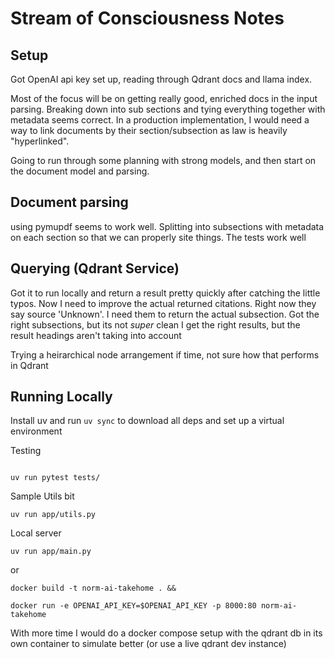 # Stream of Consciousness Notes

## Setup
Got OpenAI api key set up, reading through Qdrant docs and 
llama index.

Most of the focus will be on getting really good, enriched 
docs in the input parsing. Breaking down into sub sections
and tying everything together with metadata seems correct. 
In a production implementation, I would need a way to link
documents by their section/subsection as law is heavily 
"hyperlinked". 

Going to run through some planning with strong models, and 
then start on the document model and parsing.

## Document parsing
using pymupdf seems to work well.
Splitting into subsections with metadata on each section
so that we can properly site things. The tests work well

## Querying (Qdrant Service)
Got it to run locally and return a result pretty quickly
after catching the little typos. Now I need to improve the 
actual returned citations. Right now they say source 'Unknown'. 
I need them to return the actual subsection.
Got the right subsections, but its not _super_ clean
I get the right results, but the result headings
aren't taking into account

Trying a heirarchical node arrangement if time, not sure 
how that performs in Qdrant


## Running Locally
Install uv and run `uv sync` to download all deps and set
up a virtual environment

Testing
```

uv run pytest tests/
```

Sample Utils bit
```
uv run app/utils.py
```


Local server

```
uv run app/main.py
```

or 
```
docker build -t norm-ai-takehome . &&

docker run -e OPENAI_API_KEY=$OPENAI_API_KEY -p 8000:80 norm-ai-takehome
```

With more time I would do a docker compose setup with the qdrant db in its own container to simulate better
(or use a live qdrant dev instance)
